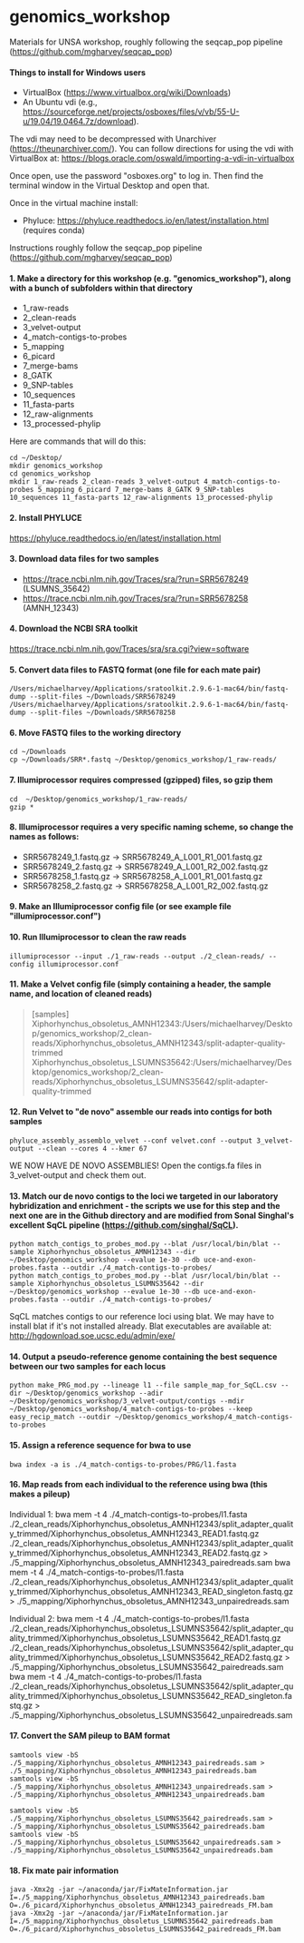 # genomics_workshop
Materials for UNSA workshop, roughly following the seqcap_pop pipeline (https://github.com/mgharvey/seqcap_pop)

#### Things to install for Windows users
- VirtualBox (https://www.virtualbox.org/wiki/Downloads)
- An Ubuntu vdi (e.g., https://sourceforge.net/projects/osboxes/files/v/vb/55-U-u/19.04/19.0464.7z/download).

The vdi may need to be decompressed with Unarchiver (https://theunarchiver.com/). You can follow directions for using the vdi with VirtualBox at: https://blogs.oracle.com/oswald/importing-a-vdi-in-virtualbox

Once open, use the password "osboxes.org" to log in. Then find the terminal window in the Virtual Desktop and open that.

Once in the virtual machine install:
- Phyluce: https://phyluce.readthedocs.io/en/latest/installation.html
(requires conda)

Instructions roughly follow the seqcap_pop pipeline (https://github.com/mgharvey/seqcap_pop)

#### 1.	Make a directory for this workshop (e.g. "genomics_workshop"), along with a bunch of subfolders within that directory
- 1_raw-reads
- 2_clean-reads
- 3_velvet-output
- 4_match-contigs-to-probes
- 5_mapping
- 6_picard
- 7_merge-bams
- 8_GATK
- 9_SNP-tables
- 10_sequences
- 11_fasta-parts
- 12_raw-alignments
- 13_processed-phylip

Here are commands that will do this:
```
cd ~/Desktop/
mkdir genomics_workshop 
cd genomics_workshop
mkdir 1_raw-reads 2_clean-reads 3_velvet-output 4_match-contigs-to-probes 5_mapping 6_picard 7_merge-bams 8_GATK 9_SNP-tables 10_sequences 11_fasta-parts 12_raw-alignments 13_processed-phylip 
```

#### 2. Install PHYLUCE
https://phyluce.readthedocs.io/en/latest/installation.html

#### 3.	Download data files for two samples
- https://trace.ncbi.nlm.nih.gov/Traces/sra/?run=SRR5678249 (LSUMNS_35642)
- https://trace.ncbi.nlm.nih.gov/Traces/sra/?run=SRR5678258 (AMNH_12343)

#### 4.	Download the NCBI SRA toolkit 
https://trace.ncbi.nlm.nih.gov/Traces/sra/sra.cgi?view=software

#### 5.	Convert data files to FASTQ format (one file for each mate pair)
    /Users/michaelharvey/Applications/sratoolkit.2.9.6-1-mac64/bin/fastq-dump --split-files ~/Downloads/SRR5678249
    /Users/michaelharvey/Applications/sratoolkit.2.9.6-1-mac64/bin/fastq-dump --split-files ~/Downloads/SRR5678258

#### 6. Move FASTQ files to the working directory
    cd ~/Downloads
    cp ~/Downloads/SRR*.fastq ~/Desktop/genomics_workshop/1_raw-reads/

#### 7. Illumiprocessor requires compressed (gzipped) files, so gzip them
    cd  ~/Desktop/genomics_workshop/1_raw-reads/
    gzip *

#### 8. Illumiprocessor requires a very specific naming scheme, so change the names as follows:
- SRR5678249_1.fastq.gz -> SRR5678249_A_L001_R1_001.fastq.gz
- SRR5678249_2.fastq.gz -> SRR5678249_A_L001_R2_002.fastq.gz
- SRR5678258_1.fastq.gz -> SRR5678258_A_L001_R1_001.fastq.gz
- SRR5678258_2.fastq.gz -> SRR5678258_A_L001_R2_002.fastq.gz

#### 9. Make an Illumiprocessor config file (or see example file "illumiprocessor.conf")

#### 10. Run Illumiprocessor to clean the raw reads
    illumiprocessor --input ./1_raw-reads --output ./2_clean-reads/ --config illumiprocessor.conf 

#### 11. Make a Velvet config file (simply containing a header, the sample name, and location of cleaned reads)

> [samples]  
> Xiphorhynchus_obsoletus_AMNH12343:/Users/michaelharvey/Desktop/genomics_workshop/2_clean-reads/Xiphorhynchus_obsoletus_AMNH12343/split-adapter-quality-trimmed
> Xiphorhynchus_obsoletus_LSUMNS35642:/Users/michaelharvey/Desktop/genomics_workshop/2_clean-reads/Xiphorhynchus_obsoletus_LSUMNS35642/split-adapter-quality-trimmed

#### 12. Run Velvet to "de novo" assemble our reads into contigs for both samples
    phyluce_assembly_assemblo_velvet --conf velvet.conf --output 3_velvet-output --clean --cores 4 --kmer 67

WE NOW HAVE DE NOVO ASSEMBLIES! Open the contigs.fa files in 3_velvet-output and check them out.

#### 13. Match our de novo contigs to the loci we targeted in our laboratory hybridization and enrichment - the scripts we use for this step and the next one are in the Github directory and are modified from Sonal Singhal's excellent SqCL pipeline (https://github.com/singhal/SqCL).
    python match_contigs_to_probes_mod.py --blat /usr/local/bin/blat --sample Xiphorhynchus_obsoletus_AMNH12343 --dir ~/Desktop/genomics_workshop --evalue 1e-30 --db uce-and-exon-probes.fasta --outdir ./4_match-contigs-to-probes/
    python match_contigs_to_probes_mod.py --blat /usr/local/bin/blat --sample Xiphorhynchus_obsoletus_LSUMNS35642 --dir ~/Desktop/genomics_workshop --evalue 1e-30 --db uce-and-exon-probes.fasta --outdir ./4_match-contigs-to-probes/
SqCL matches contigs to our reference loci using blat. We may have to install blat if it's not installed already. Blat executables are available at: http://hgdownload.soe.ucsc.edu/admin/exe/

#### 14. Output a pseudo-reference genome containing the best sequence between our two samples for each locus
    python make_PRG_mod.py --lineage l1 --file sample_map_for_SqCL.csv --dir ~/Desktop/genomics_workshop --adir ~/Desktop/genomics_workshop/3_velvet-output/contigs --mdir ~/Desktop/genomics_workshop/4_match-contigs-to-probes --keep easy_recip_match --outdir ~/Desktop/genomics_workshop/4_match-contigs-to-probes

#### 15. Assign a reference sequence for bwa to use
    bwa index -a is ./4_match-contigs-to-probes/PRG/l1.fasta
    
#### 16. Map reads from each individual to the reference using bwa (this makes a pileup)

Individual 1:
	bwa mem -t 4 ./4_match-contigs-to-probes/l1.fasta ./2_clean_reads/Xiphorhynchus_obsoletus_AMNH12343/split_adapter_quality_trimmed/Xiphorhynchus_obsoletus_AMNH12343_READ1.fastq.gz ./2_clean_reads/Xiphorhynchus_obsoletus_AMNH12343/split_adapter_quality_trimmed/Xiphorhynchus_obsoletus_AMNH12343_READ2.fastq.gz > ./5_mapping/Xiphorhynchus_obsoletus_AMNH12343_pairedreads.sam
	bwa mem -t 4 ./4_match-contigs-to-probes/l1.fasta ./2_clean_reads/Xiphorhynchus_obsoletus_AMNH12343/split_adapter_quality_trimmed/Xiphorhynchus_obsoletus_AMNH12343_READ_singleton.fastq.gz > ./5_mapping/Xiphorhynchus_obsoletus_AMNH12343_unpairedreads.sam

Individual 2:
	bwa mem -t 4 ./4_match-contigs-to-probes/l1.fasta ./2_clean_reads/Xiphorhynchus_obsoletus_LSUMNS35642/split_adapter_quality_trimmed/Xiphorhynchus_obsoletus_LSUMNS35642_READ1.fastq.gz ./2_clean_reads/Xiphorhynchus_obsoletus_LSUMNS35642/split_adapter_quality_trimmed/Xiphorhynchus_obsoletus_LSUMNS35642_READ2.fastq.gz > ./5_mapping/Xiphorhynchus_obsoletus_LSUMNS35642_pairedreads.sam
	bwa mem -t 4 ./4_match-contigs-to-probes/l1.fasta ./2_clean_reads/Xiphorhynchus_obsoletus_LSUMNS35642/split_adapter_quality_trimmed/Xiphorhynchus_obsoletus_LSUMNS35642_READ_singleton.fastq.gz > ./5_mapping/Xiphorhynchus_obsoletus_LSUMNS35642_unpairedreads.sam

#### 17. Convert the SAM pileup to BAM format
	samtools view -bS ./5_mapping/Xiphorhynchus_obsoletus_AMNH12343_pairedreads.sam > ./5_mapping/Xiphorhynchus_obsoletus_AMNH12343_pairedreads.bam
	samtools view -bS ./5_mapping/Xiphorhynchus_obsoletus_AMNH12343_unpairedreads.sam > ./5_mapping/Xiphorhynchus_obsoletus_AMNH12343_unpairedreads.bam

	samtools view -bS ./5_mapping/Xiphorhynchus_obsoletus_LSUMNS35642_pairedreads.sam > ./5_mapping/Xiphorhynchus_obsoletus_LSUMNS35642_pairedreads.bam
	samtools view -bS ./5_mapping/Xiphorhynchus_obsoletus_LSUMNS35642_unpairedreads.sam > ./5_mapping/Xiphorhynchus_obsoletus_LSUMNS35642_unpairedreads.bam

#### 18. Fix mate pair information
	java -Xmx2g -jar ~/anaconda/jar/FixMateInformation.jar I=./5_mapping/Xiphorhynchus_obsoletus_AMNH12343_pairedreads.bam O=./6_picard/Xiphorhynchus_obsoletus_AMNH12343_pairedreads_FM.bam 
	java -Xmx2g -jar ~/anaconda/jar/FixMateInformation.jar I=./5_mapping/Xiphorhynchus_obsoletus_LSUMNS35642_pairedreads.bam O=./6_picard/Xiphorhynchus_obsoletus_LSUMNS35642_pairedreads_FM.bam 
	
